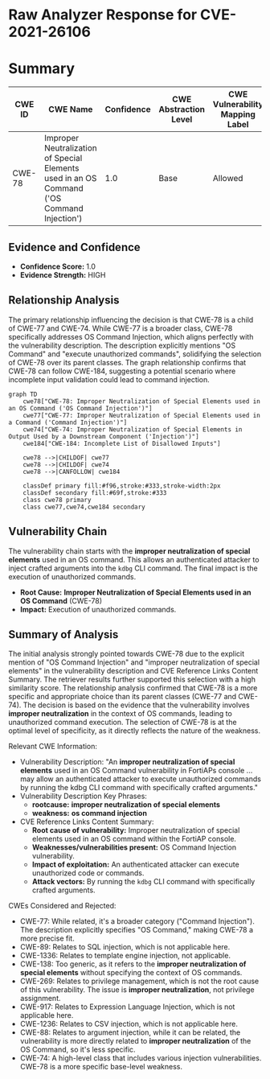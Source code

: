 # Raw Analyzer Response for CVE-2021-26106

# Summary
| CWE ID | CWE Name | Confidence | CWE Abstraction Level | CWE Vulnerability Mapping Label | CWE-Vulnerability Mapping Notes |
|---|---|---|---|---|---|
| CWE-78 | Improper Neutralization of Special Elements used in an OS Command ('OS Command Injection') | 1.0 | Base | Allowed | Primary CWE |

## Evidence and Confidence

*   **Confidence Score:** 1.0
*   **Evidence Strength:** HIGH

## Relationship Analysis
The primary relationship influencing the decision is that CWE-78 is a child of CWE-77 and CWE-74. While CWE-77 is a broader class, CWE-78 specifically addresses OS Command Injection, which aligns perfectly with the vulnerability description. The description explicitly mentions "OS Command" and "execute unauthorized commands", solidifying the selection of CWE-78 over its parent classes. The graph relationship confirms that CWE-78 can follow CWE-184, suggesting a potential scenario where incomplete input validation could lead to command injection.

```mermaid
graph TD
    cwe78["CWE-78: Improper Neutralization of Special Elements used in an OS Command ('OS Command Injection')"]
    cwe77["CWE-77: Improper Neutralization of Special Elements used in a Command ('Command Injection')"]
    cwe74["CWE-74: Improper Neutralization of Special Elements in Output Used by a Downstream Component ('Injection')"]
    cwe184["CWE-184: Incomplete List of Disallowed Inputs"]
    
    cwe78 -->|CHILDOF| cwe77
    cwe78 -->|CHILDOF| cwe74
    cwe78 -->|CANFOLLOW| cwe184

    classDef primary fill:#f96,stroke:#333,stroke-width:2px
    classDef secondary fill:#69f,stroke:#333
    class cwe78 primary
    class cwe77,cwe74,cwe184 secondary
```

## Vulnerability Chain
The vulnerability chain starts with the **improper neutralization of special elements** used in an OS command. This allows an authenticated attacker to inject crafted arguments into the `kdbg` CLI command. The final impact is the execution of unauthorized commands.
  - **Root Cause:** **Improper Neutralization of Special Elements used in an OS Command** (CWE-78)
  - **Impact:** Execution of unauthorized commands.

## Summary of Analysis
The initial analysis strongly pointed towards CWE-78 due to the explicit mention of "OS Command Injection" and "improper neutralization of special elements" in the vulnerability description and CVE Reference Links Content Summary. The retriever results further supported this selection with a high similarity score. The relationship analysis confirmed that CWE-78 is a more specific and appropriate choice than its parent classes (CWE-77 and CWE-74). The decision is based on the evidence that the vulnerability involves **improper neutralization** in the context of OS commands, leading to unauthorized command execution. The selection of CWE-78 is at the optimal level of specificity, as it directly reflects the nature of the weakness.

Relevant CWE Information:
- Vulnerability Description: "An **improper neutralization of special elements** used in an OS Command vulnerability in FortiAPs console ... may allow an authenticated attacker to execute unauthorized commands by running the kdbg CLI command with specifically crafted arguments."
- Vulnerability Description Key Phrases:
  - **rootcause:** **improper neutralization of special elements**
  - **weakness:** **os command injection**
- CVE Reference Links Content Summary:
  - **Root cause of vulnerability:** Improper neutralization of special elements used in an OS command within the FortiAP console.
  - **Weaknesses/vulnerabilities present:** OS Command Injection vulnerability.
  - **Impact of exploitation:** An authenticated attacker can execute unauthorized code or commands.
  - **Attack vectors:** By running the `kdbg` CLI command with specifically crafted arguments.

CWEs Considered and Rejected:

*   CWE-77: While related, it's a broader category ("Command Injection"). The description explicitly specifies "OS Command," making CWE-78 a more precise fit.
*   CWE-89: Relates to SQL injection, which is not applicable here.
*   CWE-1336: Relates to template engine injection, not applicable.
*   CWE-138: Too generic, as it refers to the **improper neutralization of special elements** without specifying the context of OS commands.
*   CWE-269: Relates to privilege management, which is not the root cause of this vulnerability. The issue is **improper neutralization**, not privilege assignment.
*   CWE-917: Relates to Expression Language Injection, which is not applicable here.
*   CWE-1236: Relates to CSV injection, which is not applicable here.
*   CWE-88: Relates to argument injection, while it can be related, the vulnerability is more directly related to **improper neutralization** of the OS Command, so it's less specific.
*   CWE-74: A high-level class that includes various injection vulnerabilities. CWE-78 is a more specific base-level weakness.